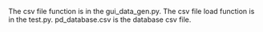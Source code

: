 The csv file function is in the gui_data_gen.py.
The csv file load function is in the test.py.
pd_database.csv is the database csv file.
